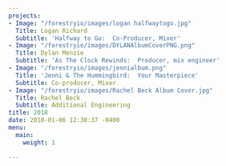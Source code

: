 ```yaml
---
projects:
- Image: "/forestryio/images/logan halfwaytogo.jpg"
  Title: Logan Richard
  Subtitle: 'Halfway to Go:  Co-Producer, Mixer'
- Image: "/forestryio/images/DYLANAlbumCoverPNG.png"
  Title: Dylan Menzie
  Subtitle: 'As The Clock Rewinds:  Producer, mix engineer'
- Image: "/forestryio/images/jennialbum.png"
  Title: 'Jenni & The Hummingbird:  Your Masterpiece'
  Subtitle: Co-producer, Mixer
- Image: "/forestryio/images/Rachel Beck Album Cover.jpg"
  Title: Rachel Beck
  Subtitle: Additional Engineering
title: 2018
date: 2018-01-06 12:30:37 -0400
menu:
  main:
    weight: 1

---
```

